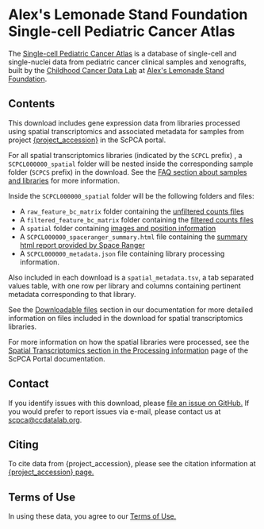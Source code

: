 # Alex's Lemonade Stand Foundation Single-cell Pediatric Cancer Atlas

The [Single-cell Pediatric Cancer Atlas](https://scpca.alexslemonade.org) is a database of single-cell and single-nuclei data from pediatric cancer clinical samples and xenografts, built by the [Childhood Cancer Data Lab](https://www.ccdatalab.org/) at [Alex's Lemonade Stand Foundation](https://www.alexslemonade.org/).

## Contents

This download includes gene expression data from libraries processed using spatial transcriptomics and associated metadata for samples from project [{project_accession}]({project_url}) in the ScPCA portal.

For all spatial transcriptomics libraries (indicated by the `SCPCL` prefix) , a `SCPCL000000_spatial` folder will be nested inside the corresponding sample folder (`SCPCS` prefix) in the download.
See the [FAQ section about samples and libraries](https://scpca.readthedocs.io/en/latest/faq.html#what-is-the-difference-between-samples-and-libraries) for more information.

Inside the `SCPCL000000_spatial` folder will be the following folders and files:

- A `raw_feature_bc_matrix` folder containing the [unfiltered counts files](https://support.10xgenomics.com/spatial-gene-expression/software/pipelines/latest/output/matrices)
- A `filtered_feature_bc_matrix` folder containing the [filtered counts files](https://support.10xgenomics.com/spatial-gene-expression/software/pipelines/latest/output/matrices)
- A `spatial` folder containing [images and position information](https://support.10xgenomics.com/spatial-gene-expression/software/pipelines/latest/output/images)
- A `SCPCL000000_spaceranger_summary.html` file containing the [summary html report provided by Space Ranger](https://support.10xgenomics.com/spatial-gene-expression/software/pipelines/latest/output/summary)
- A `SCPCL000000_metadata.json` file containing library processing information.

Also included in each download is a `spatial_metadata.tsv`, a tab separated values table, with one row per library and columns containing pertinent metadata corresponding to that library.

See the [Downloadable files](https://scpca.readthedocs.io/en/latest/download_files.html#spatial-transcriptomics-libraries) section in our documentation for more detailed information on files included in the download for spatial transcriptomics libraries.

For more information on how the spatial libraries were processed, see the [Spatial Transcriptomics section in the Processing information](https://scpca.readthedocs.io/en/latest/processing_information.html#spatial-transcriptomics) page of the ScPCA Portal documentation.

## Contact

If you identify issues with this download, please [file an issue on GitHub.](https://github.com/AlexsLemonade/scpca-portal/issues/new) If you would prefer to report issues via e-mail, please contact us at [scpca@ccdatalab.org](mailto:scpca@ccdatalab.org).

## Citing

To cite data from {project_accession}, please see the citation information at [{project_accession} page.]({project_url})

## Terms of Use

In using these data, you agree to our [Terms of Use.](https://scpca.alexslemonade.org/terms-of-use)
